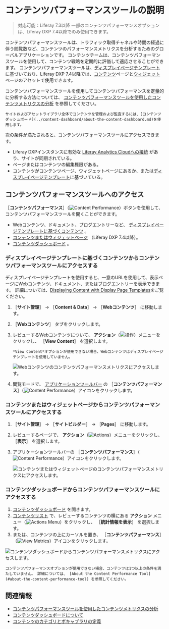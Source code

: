 # コンテンツパフォーマンスツールの説明

> 対応可能：Liferay 7.3以降 一部のコンテンツパフォーマンスオプションは、Liferay DXP 7.4以降でのみ使用できます。

コンテンツパフォーマンスツールは、トラフィック取得チャネルや時間の経過に伴う閲覧数など、コンテンツのパフォーマンスメトリクスを分析するためのグローバルアプリケーションです。 コンテンツチームは、コンテンツパフォーマンスツールを使用して、コンテンツ戦略を定期的に評価して適応させることができます。 コンテンツパフォーマンスツールは、[ディスプレイページテンプレート](../../site-building/displaying-content/using-display-page-templates/publishing-content-with-display-pages.md)に基づいており、Liferay DXP 7.4以降では、[コンテンツ](../../site-building/creating-pages/building-and-managing-content-pages/content-pages-overview.md)ページと[ウィジェット](../../site-building/creating-pages/using-widget-pages/configuring-widgets/adding-widgets-to-a-page.md)ページのアセットで使用できます。

コンテンツパフォーマンスツールを使用してコンテンツパフォーマンスを定量的に分析する方法については、 [コンテンツパフォーマンスツールを使用したコンテンツメトリクスの分析](./analyze-content-metrics-using-content-performance-tool.md) を参照してください。

```{note}
サイトおよびアセットライブラリ全体でコンテンツを管理および監査するには、[コンテンツダッシュボード](../content-dashboard/about-the-content-dashboard.md)を使用します。
```

次の条件が満たされると、コンテンツパフォーマンスツールにアクセスできます。

- Liferay DXPインスタンスに有効な [Liferay Analytics Cloudへの接続](https://learn.liferay.com/analytics-cloud/latest/ja/connecting-data-sources/connecting-liferay-dxp-to-analytics-cloud.html) があり、サイトが同期されている。
- ページまたはコンテンツの編集権限がある。
- コンテンツがコンテンツページ、ウィジェットページにあるか、または[ディスプレイページテンプレート](../../site-building/displaying-content/using-display-page-templates/publishing-content-with-display-pages.md)に基づいている。

## コンテンツパフォーマンスツールへのアクセス

［**コンテンツパフォーマンス**］（![Content Performance](../../images/icon-analytics.png)）ボタンを使用して、コンテンツパフォーマンスツールを開くことができます。

- Webコンテンツ、ドキュメント、ブログエントリーなど、 [ディスプレイページテンプレートに基づくコンテンツ](#accessing-the-content-performance-tool-from-content-based-on-a-display-page-template) 。
- [コンテンツまたはウィジェットページ](#accessing-the-content-performance-tool-from-content-or-widget-pages) （Liferay DXP 7.4以降）。
- [コンテンツダッシュボード](#accessing-the-content-performance-tool-from-the-content-dashboard) 。

### ディスプレイページテンプレートに基づくコンテンツからコンテンツパフォーマンスツールにアクセスする

ディスプレイページテンプレートを使用すると、一意のURLを使用して、表示ページにWebコンテンツ、ドキュメント、またはブログエントリーを表示できます。 詳細については、[Displaying Content with Display Page Templates](../../site-building/displaying-content/using-display-page-templates/publishing-content-with-display-pages.md)をご覧ください。

1. ［**サイト管理**］ &rarr; ［**Content & Data**］ &rarr; ［**Webコンテンツ**］ に移動します。
1. ［**Webコンテンツ**］ タブをクリックします。
1. レビューするWebコンテンツについて、 **アクション**（![操作](../../images/icon-actions.png)）メニューをクリックし、 ［**View Content**］ を選択します。

   ```{note}
   *View Content*オプションが使用できない場合、Webコンテンツはディスプレイページテンプレートを使用していません。
   ```

   ![Webコンテンツのコンテンツパフォーマンスメトリクスにアクセスします。](./about-the-content-performance-tool/images/04.png)

1. 閲覧モードで、 [アプリケーションツールバー](../../getting-started/navigating-dxp.md#applications-bar) の ［**コンテンツパフォーマンス**］（![Content Performance](../../images/icon-analytics.png)）アイコンをクリックします。

### コンテンツまたはウィジェットページからコンテンツパフォーマンスツールにアクセスする

1. ［**サイト管理**］ &rarr; ［**サイトビルダー**］ &rarr; ［**Pages**］ に移動します。
1. レビューするページで、 **アクション**（![Actions](../../images/icon-actions.png)）メニューをクリックし、 ［**表示**］ を選択します。
1. アプリケーションツールバーの ［**コンテンツパフォーマンス**］（![Content Performance](../../images/icon-analytics.png)）アイコンをクリックします。

   ![コンテンツまたはウィジェットページのコンテンツパフォーマンスメトリクスにアクセスします。](./about-the-content-performance-tool/images/03.png)

### コンテンツダッシュボードからコンテンツパフォーマンスツールにアクセスする

1. [コンテンツダッシュボード](../content-dashboard/content-dashboard-interface.md#accessing-the-content-dashboard) を開きます。
1. [コンテンツリスト](../content-dashboard/content-dashboard-interface.md#contents-list) で、レビューするコンテンツの横にある **アクション** メニュー（![Actions Menu](../../images/icon-actions.png)）をクリックし、 ［**統計情報を表示**］ を選択します。
1. または、コンテンツの上にカーソルを置き、 ［**コンテンツパフォーマンス**］（![View Metrics](../../images/icon-analytics.png)）アイコンをクリックします。

![コンテンツダッシュボードからコンテンツパフォーマンスメトリクスにアクセスします。](./about-the-content-performance-tool/images/05.png)

```{note}
コンテンツパフォーマンスオプションが使用できない場合、コンテンツは1つ以上の条件を満たしていません。 詳細については、 [About the Content Performance Tool](#about-the-content-performance-tool) を参照してください。
```

## 関連情報

- [コンテンツパフォーマンスツールを使用したコンテンツメトリクスの分析](./analyze-content-metrics-using-content-performance-tool.md)
- [コンテンツダッシュボードについて](../content-dashboard/about-the-content-dashboard.md)
- [コンテンツのカテゴリとボキャブラリの定義](../tags-and-categories/defining-categories-and-vocabularies-for-content.md)
